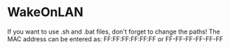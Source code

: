 # WakeOnLAN

If you want to use .sh and .bat files, don't forget to change the paths!
The MAC address can be entered as: FF:FF:FF:FF:FF:FF or FF-FF-FF-FF-FF-FF
